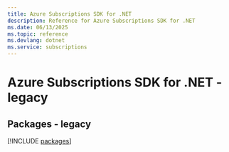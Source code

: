 ```yaml
---
title: Azure Subscriptions SDK for .NET
description: Reference for Azure Subscriptions SDK for .NET
ms.date: 06/13/2025
ms.topic: reference
ms.devlang: dotnet
ms.service: subscriptions
---
```

# Azure Subscriptions SDK for .NET - legacy
## Packages - legacy
[!INCLUDE [packages](subscriptions-index.md)]